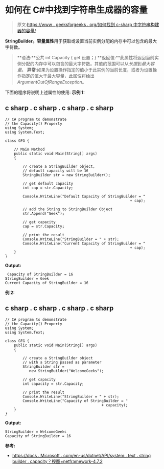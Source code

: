 # 如何在 C#中找到字符串生成器的容量

> 原文:[https://www . geeksforgeeks . org/如何找到 c-sharp 中字符串构建器的容量/](https://www.geeksforgeeks.org/how-to-find-the-capacity-of-a-stringbuilder-in-c-sharp/)

**StringBuilder。容量属性**用于获取或设置当前实例分配的内存中可以包含的最大字符数。

> **语法:**公共 int Capacity { get 设置；}
> **返回值:**此属性将返回当前实例分配的内存中可以包含的最大字符数。其值的范围可以从*长度*到*最大容量*。
> **异常**:如果为设置操作指定的值小于此实例的当前长度，或者为设置操作指定的值大于最大容量，此属性将给出*ArgumentOutOfRangeException*。

下面的程序将说明上述属性的使用:
**示例 1:**

## c sharp . c sharp . c sharp . c sharp

```
// C# program to demonstrate
// the Capacity() Property
using System;
using System.Text;

class GFG {

    // Main Method
    public static void Main(String[] args)
    {

        // create a StringBuilder object,
        // default capacity will be 16
        StringBuilder str = new StringBuilder();

        // get default capacity
        int cap = str.Capacity;

        Console.WriteLine("Default Capacity of StringBuilder = "
                                                         + cap);

        // add the String to StringBuilder Object
        str.Append("Geek");

        // get capacity
        cap = str.Capacity;

        // print the result
        Console.WriteLine("StringBuilder = " + str);
        Console.WriteLine("Current Capacity of StringBuilder = "
                                                         + cap);
    }
}
```

**Output:** 

```
 Capacity of StringBuilder = 16
StringBuilder = Geek
Current Capacity of StringBuilder = 16
```

**例 2:**

## c sharp . c sharp . c sharp . c sharp

```
// C# program to demonstrate
// the Capacity() Property
using System;
using System.Text;

class GFG {
    public static void Main(String[] args)
    {

        // create a StringBuilder object
        // with a String passed as parameter
        StringBuilder str =
           new StringBuilder("WelcomeGeeks");

        // get capacity
        int capacity = str.Capacity;

        // print the result
        Console.WriteLine("StringBuilder = " + str);
        Console.WriteLine("Capacity of StringBuilder = "
                                            + capacity);
    }
}
```

**Output:** 

```
StringBuilder = WelcomeGeeks
Capacity of StringBuilder = 16
```

**参考:**

*   [https://docs . Microsoft . com/en-us/dotnet/API/system . text . string builder . capacity？视图=netframework-4.7.2](https://docs.microsoft.com/en-us/dotnet/api/system.text.stringbuilder.capacity?view=netframework-4.7.2)